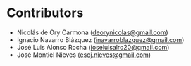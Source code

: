 # Contributors

- Nicolás de Ory Carmona (deorynicolas@gmail.com)
- Ignacio Navarro Blázquez (inavarroblazquez@gmail.com)
- José Luis Alonso Rocha (joseluisalro20@gmail.com)
- José Montiel Nieves (esoj.nieves@gmail.com)
